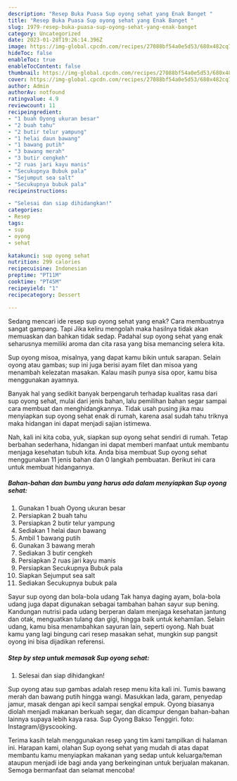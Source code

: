 ```yaml
---
description: "Resep Buka Puasa Sup oyong sehat yang Enak Banget "
title: "Resep Buka Puasa Sup oyong sehat yang Enak Banget "
slug: 1979-resep-buka-puasa-sup-oyong-sehat-yang-enak-banget
category: Uncategorized
date: 2023-01-28T19:26:14.396Z
image: https://img-global.cpcdn.com/recipes/27088bf54a0e5d53/680x482cq70/sup-oyong-sehat-foto-resep-utama.jpg
hideToc: false
enableToc: true
enableTocContent: false
thumbnail: https://img-global.cpcdn.com/recipes/27088bf54a0e5d53/680x482cq70/sup-oyong-sehat-foto-resep-utama.jpg
cover: https://img-global.cpcdn.com/recipes/27088bf54a0e5d53/680x482cq70/sup-oyong-sehat-foto-resep-utama.jpg
author: Admin
authorAv: notfound
ratingvalue: 4.9
reviewcount: 11
recipeingredient:
- "1 buah Oyong ukuran besar"
- "2 buah tahu"
- "2 butir telur yampung"
- "1 helai daun bawang"
- "1 bawang putih"
- "3 bawang merah"
- "3 butir cengkeh"
- "2 ruas jari kayu manis"
- "Secukupnya Bubuk pala"
- "Sejumput sea salt"
- "Secukupnya bubuk pala"
recipeinstructions:

- "Selesai dan siap dihidangkan!"
categories:
- Resep
tags:
- sup
- oyong
- sehat

katakunci: sup oyong sehat 
nutrition: 299 calories
recipecuisine: Indonesian
preptime: "PT11M"
cooktime: "PT45M"
recipeyield: "1"
recipecategory: Dessert

---
```



Sedang mencari ide resep sup oyong sehat yang enak? Cara membuatnya sangat gampang. Tapi Jika keliru mengolah maka hasilnya tidak akan memuaskan dan bahkan tidak sedap. Padahal sup oyong sehat yang enak seharusnya memiliki aroma dan cita rasa yang bisa memancing selera kita.


Sup oyong misoa, misalnya, yang dapat kamu bikin untuk sarapan. Selain oyong atau gambas; sup ini juga berisi ayam filet dan misoa yang menambah kelezatan masakan. Kalau masih punya sisa opor, kamu bisa menggunakan ayamnya.

Banyak hal yang sedikit banyak berpengaruh terhadap kualitas rasa dari sup oyong sehat, mulai dari jenis bahan, lalu pemilihan bahan segar sampai cara membuat dan menghidangkannya. Tidak usah pusing jika mau menyiapkan sup oyong sehat enak di rumah, karena asal sudah tahu triknya maka hidangan ini dapat menjadi sajian istimewa.


Nah, kali ini kita coba, yuk, siapkan sup oyong sehat sendiri di rumah. Tetap berbahan sederhana, hidangan ini dapat memberi manfaat untuk membantu menjaga kesehatan tubuh kita. Anda bisa membuat Sup oyong sehat menggunakan 11 jenis bahan dan 0 langkah pembuatan. Berikut ini cara untuk membuat hidangannya.

<!--inarticleads1-->

##### Bahan-bahan dan bumbu yang harus ada dalam menyiapkan Sup oyong sehat:

1. Gunakan 1 buah Oyong ukuran besar
1. Persiapkan 2 buah tahu
1. Persiapkan 2 butir telur yampung
1. Sediakan 1 helai daun bawang
1. Ambil 1 bawang putih
1. Gunakan 3 bawang merah
1. Sediakan 3 butir cengkeh
1. Persiapkan 2 ruas jari kayu manis
1. Persiapkan Secukupnya Bubuk pala
1. Siapkan Sejumput sea salt
1. Sediakan Secukupnya bubuk pala


Sayur sup oyong dan bola-bola udang Tak hanya daging ayam, bola-bola udang juga dapat digunakan sebagai tambahan bahan sayur sup bening. Kandungan nutrisi pada udang berperan dalam menjaga kesehatan jantung dan otak, menguatkan tulang dan gigi, hingga baik untuk kehamilan. Selain udang, kamu bisa menambahkan sayuran lain, seperti oyong. Nah buat kamu yang lagi bingung cari resep masakan sehat, mungkin sup pangsit oyong ini bisa dijadikan referensi. 

<!--inarticleads2-->

##### Step by step untuk memasak Sup oyong sehat:


1. Selesai dan siap dihidangkan!

Sup oyong atau sup gambas adalah resep menu kita kali ini. Tumis bawang merah dan bawang putih hingga wangi. Masukkan lada, garam, penyedap jamur, masak dengan api kecil sampai sengkal empuk. Oyong biasanya diolah menjadi makanan berkuah segar, dan dicampur dengan bahan-bahan lainnya supaya lebih kaya rasa. Sup Oyong Bakso Tenggiri. foto: Instagram/@yscooking. 

Terima kasih telah menggunakan resep yang tim kami tampilkan di halaman ini. Harapan kami, olahan Sup oyong sehat yang mudah di atas dapat membantu kamu menyiapkan makanan yang sedap untuk keluarga/teman ataupun menjadi ide bagi anda yang berkeinginan untuk berjualan makanan. Semoga bermanfaat dan selamat mencoba!
